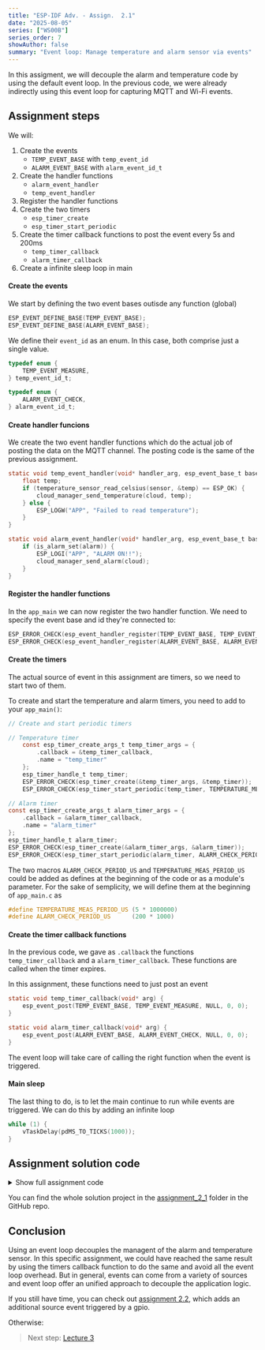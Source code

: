```yaml
---
title: "ESP-IDF Adv. - Assign.  2.1"
date: "2025-08-05"
series: ["WS00B"]
series_order: 7
showAuthor: false
summary: "Event loop: Manage temperature and alarm sensor via events"
---
```


In this assigment, we will decouple the alarm and temperature code by using the default event loop. In the previous code, we were already indirectly using this event loop for capturing MQTT and Wi-Fi events.

## Assignment steps

We will:

1. Create the events<br>
   * `TEMP_EVENT_BASE` with `temp_event_id`
   * `ALARM_EVENT_BASE` with `alarm_event_id_t`
2. Create the handler functions<br>
   * `alarm_event_handler`
   * `temp_event_handler`
3. Register the handler functions
3. Create the two timers<br>
   * `esp_timer_create`
   * `esp_timer_start_periodic`
4. Create the timer callback functions to post the event every 5s and 200ms<br>
   * `temp_timer_callback`
   * `alarm_timer_callback`
5. Create a infinite sleep loop in main


#### Create the events

We start by defining the two event bases outisde any function (global)
```c
ESP_EVENT_DEFINE_BASE(TEMP_EVENT_BASE);
ESP_EVENT_DEFINE_BASE(ALARM_EVENT_BASE);
```

We define their `event_id` as an enum. In this case, both comprise just a single value.
```c
typedef enum {
    TEMP_EVENT_MEASURE,
} temp_event_id_t;

typedef enum {
    ALARM_EVENT_CHECK,
} alarm_event_id_t;
```

#### Create handler funcions

We create the two event handler functions which do the actual job of posting the data on the MQTT channel.
The posting code is the same of the previous assignment.
```c
static void temp_event_handler(void* handler_arg, esp_event_base_t base, int32_t id, void* event_data) {
    float temp;
    if (temperature_sensor_read_celsius(sensor, &temp) == ESP_OK) {
        cloud_manager_send_temperature(cloud, temp);
    } else {
        ESP_LOGW("APP", "Failed to read temperature");
    }
}

static void alarm_event_handler(void* handler_arg, esp_event_base_t base, int32_t id, void* event_data) {
    if (is_alarm_set(alarm)) {
        ESP_LOGI("APP", "ALARM ON!!");
        cloud_manager_send_alarm(cloud);
    }
}
```

#### Register the handler functions

In the `app_main` we can now register the two handler function. We need to specify the event base and id they're connected to:

```c
ESP_ERROR_CHECK(esp_event_handler_register(TEMP_EVENT_BASE, TEMP_EVENT_MEASURE, temp_event_handler, NULL));
ESP_ERROR_CHECK(esp_event_handler_register(ALARM_EVENT_BASE, ALARM_EVENT_CHECK, alarm_event_handler, NULL));
```

#### Create the timers

The actual source of event in this assignment are timers, so we need to start two of them.

To create and start the temperature and alarm timers, you need to add to your `app_main()`:
```c
// Create and start periodic timers

// Temperature timer
    const esp_timer_create_args_t temp_timer_args = {
        .callback = &temp_timer_callback,
        .name = "temp_timer"
    };
    esp_timer_handle_t temp_timer;
    ESP_ERROR_CHECK(esp_timer_create(&temp_timer_args, &temp_timer));
    ESP_ERROR_CHECK(esp_timer_start_periodic(temp_timer, TEMPERATURE_MEAS_PERIOD_US));

// Alarm timer
const esp_timer_create_args_t alarm_timer_args = {
    .callback = &alarm_timer_callback,
    .name = "alarm_timer"
};
esp_timer_handle_t alarm_timer;
ESP_ERROR_CHECK(esp_timer_create(&alarm_timer_args, &alarm_timer));
ESP_ERROR_CHECK(esp_timer_start_periodic(alarm_timer, ALARM_CHECK_PERIOD_US));
```

The two macros `ALARM_CHECK_PERIOD_US` and `TEMPERATURE_MEAS_PERIOD_US` could be added as defines at the beginning of the code or as a module's parameter.
For the sake of semplicity, we will define them at the beginning of `app_main.c` as
```c
#define TEMPERATURE_MEAS_PERIOD_US (5 * 1000000)
#define ALARM_CHECK_PERIOD_US      (200 * 1000)
```
#### Create the timer callback functions

In the previous code, we gave as `.callback` the functions `temp_timer_callback` and a `alarm_timer_callback`.
These functions are called when the timer expires.

In this assignment, these functions need to just post an event
```c
static void temp_timer_callback(void* arg) {
    esp_event_post(TEMP_EVENT_BASE, TEMP_EVENT_MEASURE, NULL, 0, 0);
}

static void alarm_timer_callback(void* arg) {
    esp_event_post(ALARM_EVENT_BASE, ALARM_EVENT_CHECK, NULL, 0, 0);
}
```

The event loop will take care of calling the right function when the event is triggered.

#### Main sleep

The last thing to do, is to let the main continue to run while events are triggered. We can do this by adding an infinite loop

```c
while (1) {
    vTaskDelay(pdMS_TO_TICKS(1000));
}
```

## Assignment solution code

<details>
<summary>Show full assignment code</summary>

```c
#include "cloud_manager.h"
#include "temperature_sensor.h"
#include "alarm.h"
#include "esp_log.h"
#include "esp_event.h"
#include "esp_timer.h"

#define TEMPERATURE_MEAS_PERIOD_US (5 * 1000000)
#define ALARM_CHECK_PERIOD_US      (200 * 1000)

ESP_EVENT_DEFINE_BASE(TEMP_EVENT_BASE);
ESP_EVENT_DEFINE_BASE(ALARM_EVENT_BASE);

static bool previous_alarm_set = false;

typedef enum {
    TEMP_EVENT_MEASURE,
} temp_event_id_t;

typedef enum {
    ALARM_EVENT_CHECK,
} alarm_event_id_t;

static temperature_sensor_t *sensor = NULL;
static alarm_t *alarm = NULL;
static cloud_manager_t *cloud = NULL;

static void temp_event_handler(void* handler_arg, esp_event_base_t base, int32_t id, void* event_data) {
    float temp;
    if (temperature_sensor_read_celsius(sensor, &temp) == ESP_OK) {
        cloud_manager_send_temperature(cloud, temp);
    } else {
        ESP_LOGW("APP", "Failed to read temperature");
    }
}

static void alarm_event_handler(void* handler_arg, esp_event_base_t base, int32_t id, void* event_data) {

    bool alarm_state = is_alarm_set(alarm);
    if (alarm_state && !previous_alarm_set) {
        printf("ALARM ON!!\n");
        cloud_manager_send_alarm(cloud);
    }
    previous_alarm_set = alarm_state;
}

static void temp_timer_callback(void* arg) {
    esp_event_post(TEMP_EVENT_BASE, TEMP_EVENT_MEASURE, NULL, 0, 0);
}

static void alarm_timer_callback(void* arg) {
    esp_event_post(ALARM_EVENT_BASE, ALARM_EVENT_CHECK, NULL, 0, 0);
}

void app_main(void)
{
    ESP_LOGI("APP", "Starting...");

    ESP_ERROR_CHECK(esp_event_loop_create_default());

    sensor = temperature_sensor_create();
    alarm = alarm_create();
    cloud = cloud_manager_create();

    printf("Connecting...\n");
    ESP_ERROR_CHECK(cloud_manager_connect(cloud));
    printf("Connected!\n");

    // Register event handlers
    ESP_ERROR_CHECK(esp_event_handler_register(TEMP_EVENT_BASE, TEMP_EVENT_MEASURE, temp_event_handler, NULL));
    ESP_ERROR_CHECK(esp_event_handler_register(ALARM_EVENT_BASE, ALARM_EVENT_CHECK, alarm_event_handler, NULL));

    // Create and start periodic timers
    const esp_timer_create_args_t temp_timer_args = {
        .callback = &temp_timer_callback,
        .name = "temp_timer"
    };
    esp_timer_handle_t temp_timer;
    ESP_ERROR_CHECK(esp_timer_create(&temp_timer_args, &temp_timer));
    ESP_ERROR_CHECK(esp_timer_start_periodic(temp_timer, TEMPERATURE_MEAS_PERIOD_US));

    const esp_timer_create_args_t alarm_timer_args = {
        .callback = &alarm_timer_callback,
        .name = "alarm_timer"
    };
    esp_timer_handle_t alarm_timer;
    ESP_ERROR_CHECK(esp_timer_create(&alarm_timer_args, &alarm_timer));
    ESP_ERROR_CHECK(esp_timer_start_periodic(alarm_timer, ALARM_CHECK_PERIOD_US));

    // The main task can now just sleep
    while (1) {
        vTaskDelay(pdMS_TO_TICKS(1000));
    }

    // Cleanup (unreachable in this example)
    cloud_manager_disconnect(cloud);
    cloud_manager_delete(cloud);
    temperature_sensor_delete(sensor);
    alarm_delete(alarm);
}
```

</details>

You can find the whole solution project in the [assignment_2_1](https://github.com/FBEZ-docs-and-templates/devrel-advanced-workshop-code/tree/main/assignment_2_1) folder in the GitHub repo.

## Conclusion

Using an event loop decouples the managent of the alarm and temperature sensor. In this specific assignment, we could have reached the same result by using the timers callback function to do the same and avoid all the event loop overhead. But in general, events can come from a variety of sources and event loop offer an unified approach to decouple the application logic.

If you still have time, you can check out [assignment 2.2](../assignment-2-2), which adds an additional source event triggered by a gpio.

Otherwise:
> Next step: [Lecture 3](../lecture-3/)

